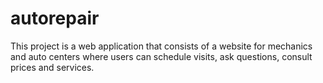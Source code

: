 # autorepair

This project is a web application that consists of a website for mechanics and auto centers where users can schedule visits, ask questions, consult prices and services.
